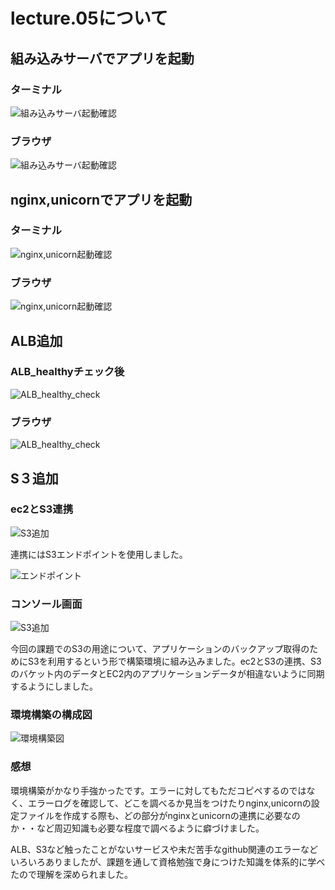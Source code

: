 # lecture.05について

## 組み込みサーバでアプリを起動

### ターミナル
![組み込みサーバ起動確認](images/kumikomi_terminal.png)

### ブラウザ
![組み込みサーバ起動確認](images/kumikomi.png)

## nginx,unicornでアプリを起動

### ターミナル
![nginx,unicorn起動確認](images/nginx,unicorn_terminal.png)

### ブラウザ
![nginx,unicorn起動確認](images/nginx,unicorn.png)


## ALB追加

### ALB_healthyチェック後
![ALB_healthy_check](images/ALB_healthy.png)

### ブラウザ
![ALB_healthy_check](images/ALB.png)

## S３追加

### ec2とS3連携
![S3追加](images/ec2,S3_terminal.png)

連携にはS3エンドポイントを使用しました。

![エンドポイント](images/VPC_endpoint.png)

### コンソール画面
![S3追加](images/S3.png)

今回の課題でのS3の用途について、アプリケーションのバックアップ取得のためにS3を利用するという形で構築環境に組み込みました。ec2とS3の連携、S3のバケット内のデータとEC2内のアプリケーションデータが相違ないように同期するようにしました。


### 環境構築の構成図
![環境構築図](images/aws_kouseizu.png)

### 感想
環境構築がかなり手強かったです。エラーに対してもただコピペするのではなく、エラーログを確認して、どこを調べるか見当をつけたりnginx,unicornの設定ファイルを作成する際も、どの部分がnginxとunicornの連携に必要なのか・・など周辺知識も必要な程度で調べるように癖づけました。

ALB、S3など触ったことがないサービスや未だ苦手なgithub関連のエラーなどいろいろありましたが、課題を通して資格勉強で身につけた知識を体系的に学べたので理解を深められました。